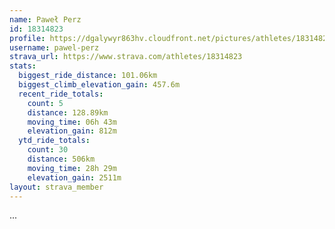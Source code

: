 ```yaml
---
name: Paweł Perz
id: 18314823
profile: https://dgalywyr863hv.cloudfront.net/pictures/athletes/18314823/5244308/1/large.jpg
username: pawel-perz
strava_url: https://www.strava.com/athletes/18314823
stats:
  biggest_ride_distance: 101.06km
  biggest_climb_elevation_gain: 457.6m
  recent_ride_totals:
    count: 5
    distance: 128.89km
    moving_time: 06h 43m
    elevation_gain: 812m
  ytd_ride_totals:
    count: 30
    distance: 506km
    moving_time: 28h 29m
    elevation_gain: 2511m
layout: strava_member
--- 
```

...
